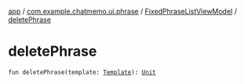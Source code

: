 [app](../../index.md) / [com.example.chatmemo.ui.phrase](../index.md) / [FixedPhraseListViewModel](index.md) / [deletePhrase](./delete-phrase.md)

# deletePhrase

`fun deletePhrase(template: `[`Template`](../../com.example.chatmemo.model.entity/-template/index.md)`): `[`Unit`](https://kotlinlang.org/api/latest/jvm/stdlib/kotlin/-unit/index.html)